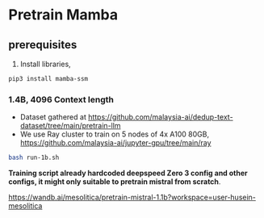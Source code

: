 # Pretrain Mamba

## prerequisites 

1. Install libraries,

```bash
pip3 install mamba-ssm
```

### 1.4B, 4096 Context length

- Dataset gathered at https://github.com/malaysia-ai/dedup-text-dataset/tree/main/pretrain-llm
- We use Ray cluster to train on 5 nodes of 4x A100 80GB, https://github.com/malaysia-ai/jupyter-gpu/tree/main/ray

```bash
bash run-1b.sh
```

**Training script already hardcoded deepspeed Zero 3 config and other configs, it might only suitable to pretrain mistral from scratch**.

https://wandb.ai/mesolitica/pretrain-mistral-1.1b?workspace=user-husein-mesolitica